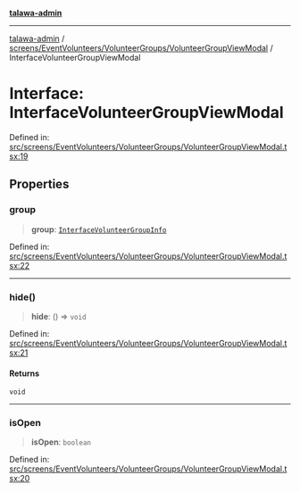 [**talawa-admin**](../../../../../README.md)

***

[talawa-admin](../../../../../README.md) / [screens/EventVolunteers/VolunteerGroups/VolunteerGroupViewModal](../README.md) / InterfaceVolunteerGroupViewModal

# Interface: InterfaceVolunteerGroupViewModal

Defined in: [src/screens/EventVolunteers/VolunteerGroups/VolunteerGroupViewModal.tsx:19](https://github.com/bint-Eve/talawa-admin/blob/3ea1bc8148fd1f2efa92a17958ea5a5df0d9cc86/src/screens/EventVolunteers/VolunteerGroups/VolunteerGroupViewModal.tsx#L19)

## Properties

### group

> **group**: [`InterfaceVolunteerGroupInfo`](../../../../../utils/interfaces/interfaces/InterfaceVolunteerGroupInfo.md)

Defined in: [src/screens/EventVolunteers/VolunteerGroups/VolunteerGroupViewModal.tsx:22](https://github.com/bint-Eve/talawa-admin/blob/3ea1bc8148fd1f2efa92a17958ea5a5df0d9cc86/src/screens/EventVolunteers/VolunteerGroups/VolunteerGroupViewModal.tsx#L22)

***

### hide()

> **hide**: () => `void`

Defined in: [src/screens/EventVolunteers/VolunteerGroups/VolunteerGroupViewModal.tsx:21](https://github.com/bint-Eve/talawa-admin/blob/3ea1bc8148fd1f2efa92a17958ea5a5df0d9cc86/src/screens/EventVolunteers/VolunteerGroups/VolunteerGroupViewModal.tsx#L21)

#### Returns

`void`

***

### isOpen

> **isOpen**: `boolean`

Defined in: [src/screens/EventVolunteers/VolunteerGroups/VolunteerGroupViewModal.tsx:20](https://github.com/bint-Eve/talawa-admin/blob/3ea1bc8148fd1f2efa92a17958ea5a5df0d9cc86/src/screens/EventVolunteers/VolunteerGroups/VolunteerGroupViewModal.tsx#L20)

